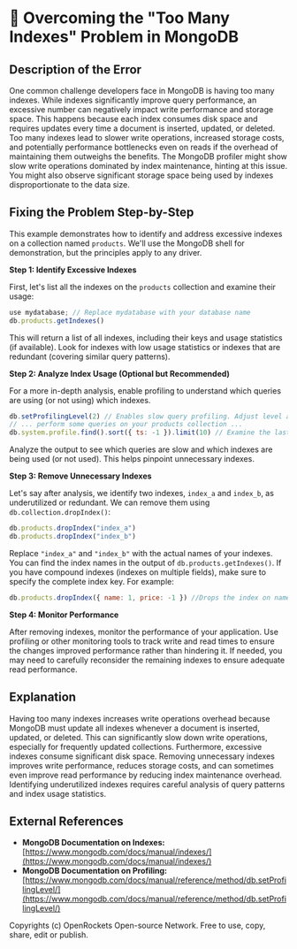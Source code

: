 # 🐞 Overcoming the "Too Many Indexes" Problem in MongoDB


## Description of the Error

One common challenge developers face in MongoDB is having too many indexes. While indexes significantly improve query performance, an excessive number can negatively impact write performance and storage space.  This happens because each index consumes disk space and requires updates every time a document is inserted, updated, or deleted.  Too many indexes lead to slower write operations, increased storage costs, and potentially performance bottlenecks even on reads if the overhead of maintaining them outweighs the benefits.  The MongoDB profiler might show slow write operations dominated by index maintenance, hinting at this issue.  You might also observe significant storage space being used by indexes disproportionate to the data size.


## Fixing the Problem Step-by-Step

This example demonstrates how to identify and address excessive indexes on a collection named `products`.  We'll use the MongoDB shell for demonstration, but the principles apply to any driver.

**Step 1: Identify Excessive Indexes**

First, let's list all the indexes on the `products` collection and examine their usage:

```javascript
use mydatabase; // Replace mydatabase with your database name
db.products.getIndexes()
```

This will return a list of all indexes, including their keys and usage statistics (if available).  Look for indexes with low usage statistics or indexes that are redundant (covering similar query patterns).

**Step 2: Analyze Index Usage (Optional but Recommended)**

For a more in-depth analysis, enable profiling to understand which queries are using (or not using) which indexes.

```javascript
db.setProfilingLevel(2) // Enables slow query profiling. Adjust level as needed.
// ... perform some queries on your products collection ...
db.system.profile.find().sort({ ts: -1 }).limit(10) // Examine the last 10 profiled operations
```

Analyze the output to see which queries are slow and which indexes are being used (or not used). This helps pinpoint unnecessary indexes.

**Step 3: Remove Unnecessary Indexes**

Let's say after analysis, we identify two indexes, `index_a` and `index_b`, as underutilized or redundant.  We can remove them using `db.collection.dropIndex()`:

```javascript
db.products.dropIndex("index_a")
db.products.dropIndex("index_b")
```

Replace `"index_a"` and `"index_b"` with the actual names of your indexes.  You can find the index names in the output of `db.products.getIndexes()`.  If you have compound indexes (indexes on multiple fields), make sure to specify the complete index key.  For example:

```javascript
db.products.dropIndex({ name: 1, price: -1 }) //Drops the index on name (ascending) and price (descending)
```


**Step 4: Monitor Performance**

After removing indexes, monitor the performance of your application. Use profiling or other monitoring tools to track write and read times to ensure the changes improved performance rather than hindering it.  If needed, you may need to carefully reconsider the remaining indexes to ensure adequate read performance.


## Explanation

Having too many indexes increases write operations overhead because MongoDB must update all indexes whenever a document is inserted, updated, or deleted.  This can significantly slow down write operations, especially for frequently updated collections.  Furthermore, excessive indexes consume significant disk space.  Removing unnecessary indexes improves write performance, reduces storage costs, and can sometimes even improve read performance by reducing index maintenance overhead. Identifying underutilized indexes requires careful analysis of query patterns and index usage statistics.


## External References

* **MongoDB Documentation on Indexes:** [https://www.mongodb.com/docs/manual/indexes/](https://www.mongodb.com/docs/manual/indexes/)
* **MongoDB Documentation on Profiling:** [https://www.mongodb.com/docs/manual/reference/method/db.setProfilingLevel/](https://www.mongodb.com/docs/manual/reference/method/db.setProfilingLevel/)


Copyrights (c) OpenRockets Open-source Network. Free to use, copy, share, edit or publish.

